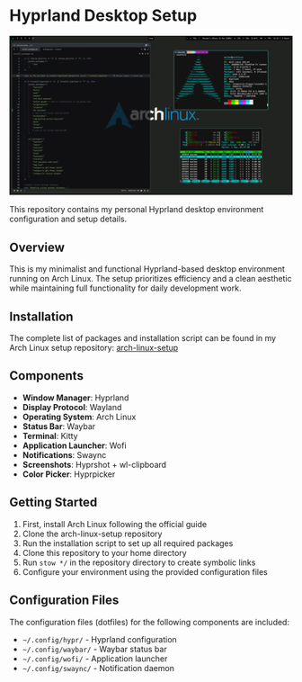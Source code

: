 # Hyprland Desktop Setup

![My Wayland Desktop Setup](/images/configs.png)

This repository contains my personal Hyprland desktop environment configuration and setup details.

## Overview

This is my minimalist and functional Hyprland-based desktop environment running on Arch Linux. The setup prioritizes efficiency and a clean aesthetic while maintaining full functionality for daily development work.

## Installation

The complete list of packages and installation script can be found in my Arch Linux setup repository:
[arch-linux-setup](https://github.com/max8989/arch-linux-setup)

## Components

- **Window Manager**: Hyprland
- **Display Protocol**: Wayland
- **Operating System**: Arch Linux
- **Status Bar**: Waybar
- **Terminal**: Kitty
- **Application Launcher**: Wofi
- **Notifications**: Swaync
- **Screenshots**: Hyprshot + wl-clipboard
- **Color Picker**: Hyprpicker

## Getting Started

1. First, install Arch Linux following the official guide
2. Clone the arch-linux-setup repository
3. Run the installation script to set up all required packages
4. Clone this repository to your home directory
5. Run `stow */` in the repository directory to create symbolic links
6. Configure your environment using the provided configuration files

## Configuration Files

The configuration files (dotfiles) for the following components are included:

- `~/.config/hypr/` - Hyprland configuration
- `~/.config/waybar/` - Waybar status bar
- `~/.config/wofi/` - Application launcher
- `~/.config/swaync/` - Notification daemon
